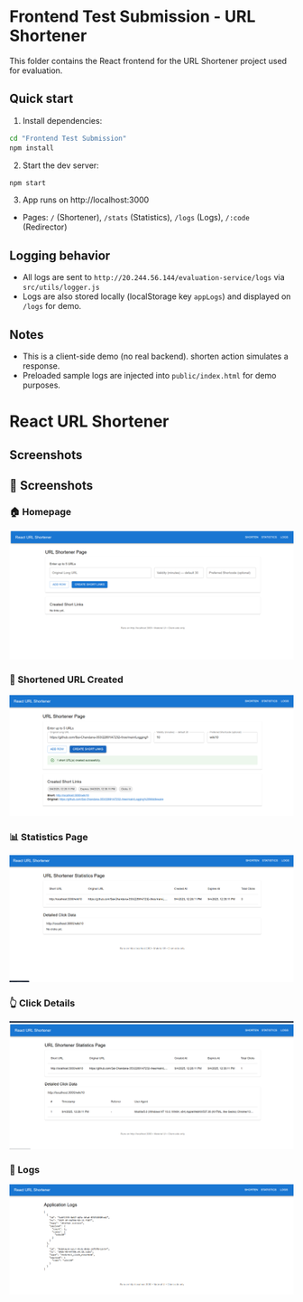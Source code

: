 # Frontend Test Submission - URL Shortener

This folder contains the React frontend for the URL Shortener project used for evaluation.

## Quick start

1. Install dependencies:
```bash
cd "Frontend Test Submission"
npm install
```

2. Start the dev server:
```bash
npm start
```

3. App runs on http://localhost:3000
- Pages: `/` (Shortener), `/stats` (Statistics), `/logs` (Logs), `/:code` (Redirector)

## Logging behavior
- All logs are sent to `http://20.244.56.144/evaluation-service/logs` via `src/utils/logger.js`
- Logs are also stored locally (localStorage key `appLogs`) and displayed on `/logs` for demo.

## Notes
- This is a client-side demo (no real backend). shorten action simulates a response.
- Preloaded sample logs are injected into `public/index.html` for demo purposes.
# React URL Shortener

## Screenshots

## 📸 Screenshots

### 🏠 Homepage
![Homepage](./screenshots/image1.png)

### 🔗 Shortened URL Created
![URL Created](./screenshots/image2.png)

### 📊 Statistics Page
![Statistics](./screenshots/image3.png)

### 👆 Click Details
![Click Details](./screenshots/image4.png)

### 📝 Logs
![Logs](./screenshots/image5.png)
